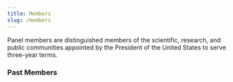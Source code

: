```yaml
---
title: Members
slug: /members
---
```

Panel members are distinguished members of the scientific, research, and public communities appointed by the President of the United States to serve three-year terms.

<ul class="staff-list">
<single-staff-list-entry
		source="dr._elizabeth_jaffee_headshot-squarecrop.jpg"
		alt="Dr. Elizabeth M. Jaffee"
		title="PCP Chair"
		url="/members/jaffee">
</single-staff-list-entry>
<single-staff-list-entry
		source="bergerm_headshot-squarecrop_2_0.png"
		alt="Dr. Mitchel S. Berger"
		title="PCP Member"
		url="/members/berger">
</single-staff-list-entry>
<single-staff-list-entry
		source="dr._brown-squarecrop.png"
		alt="Dr. Carol L. Brown"
		title="PCP Member"
		url="/members/brown">
</single-staff-list-entry>
</ul>

<h3>Past Members</h3>
<responsive-image
	sourcedesktop="pastmembers-desktop_8-1.png"
	sourcemobile="pastmembers-smartphone_8-1.png"
	alt="List of Past Members.">
</responsive-image>
